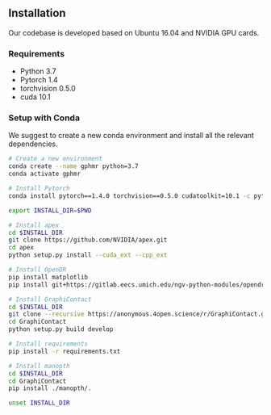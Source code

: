 ## Installation

Our codebase is developed based on Ubuntu 16.04 and NVIDIA GPU cards. 

### Requirements
- Python 3.7
- Pytorch 1.4
- torchvision 0.5.0
- cuda 10.1

### Setup with Conda

We suggest to create a new conda environment and install all the relevant dependencies. 

```bash
# Create a new environment
conda create --name gphmr python=3.7
conda activate gphmr

# Install Pytorch
conda install pytorch==1.4.0 torchvision==0.5.0 cudatoolkit=10.1 -c pytorch

export INSTALL_DIR=$PWD

# Install apex
cd $INSTALL_DIR
git clone https://github.com/NVIDIA/apex.git
cd apex
python setup.py install --cuda_ext --cpp_ext

# Install OpenDR
pip install matplotlib
pip install git+https://gitlab.eecs.umich.edu/ngv-python-modules/opendr.git

# Install GraphiContact
cd $INSTALL_DIR
git clone --recursive https://anonymous.4open.science/r/GraphiContact.git
cd GraphiContact
python setup.py build develop

# Install requirements
pip install -r requirements.txt

# Install manopth
cd $INSTALL_DIR
cd GraphiContact
pip install ./manopth/.

unset INSTALL_DIR
```


